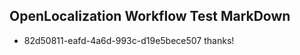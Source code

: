 ## OpenLocalization Workflow Test MarkDown
* 82d50811-eafd-4a6d-993c-d19e5bece507 
thanks!<!--HONumber=Mar16_HO3-->
